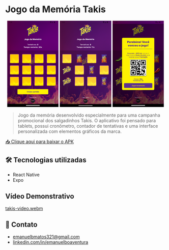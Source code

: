 # Jogo da Memória Takis

<p align="center">
  <img src="./.github/takis-home.png" width="32%" />
  <img src="./.github/takis-game.png" width="32%" />
  <img src="./.github/takis-win.png" width="32%" />
</p>

> Jogo da memória desenvolvido especialmente para uma campanha promocional dos salgadinhos Takis. O aplicativo foi pensado para tablets, possui cronômetro, contador de tentativas e uma interface personalizada com elementos gráficos da marca.

[📥 Clique aqui para baixar o APK](./github/takis-game.apk)

## 🛠 Tecnologias utilizadas

- React Native
- Expo

## Vídeo Demonstrativo
[takis-video.webm](https://github.com/user-attachments/assets/e1fefc9c-73f7-4365-8911-7cc29ddffb6f)

## 💛 Contato

- <emanuelbmatos321@gmail.com>
- [linkedin.com/in/emanuelboaventura](https://www.linkedin.com/in/emanuelboaventura/)
